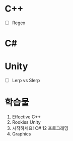 # C++
- [ ] Regex

# C\#


# Unity
- [ ] Lerp vs Slerp


# 학습물
1. Effective C++
2. Rookiss Unity
3. 시작하세요! C# 12 프로그래밍
4. Graphics